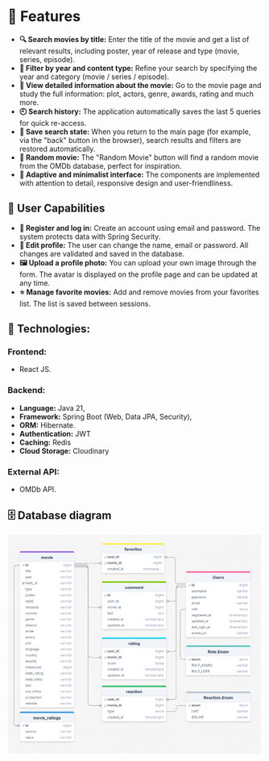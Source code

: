 # 🧩 Features
- **🔍 Search movies by title:** Enter the title of the movie and get a list of relevant results, including poster, year of release and type (movie, series, episode).  
- **🧠 Filter by year and content type:** Refine your search by specifying the year and category (movie / series / episode).  
- **📄 View detailed information about the movie:** Go to the movie page and study the full information: plot, actors, genre, awards, rating and much more.  
- **🕘 Search history:** The application automatically saves the last 5 queries for quick re-access.  
- **💾 Save search state:** When you return to the main page (for example, via the "back" button in the browser), search results and filters are restored automatically.  
- **🎲 Random movie:** The "Random Movie" button will find a random movie from the OMDb database, perfect for inspiration.
- **🧼 Adaptive and minimalist interface:** The components are implemented with attention to detail, responsive design and user-friendliness.  

## 👤 User Capabilities
- **🔐 Register and log in:** Create an account using email and password. The system protects data with Spring Security.  
- **📝 Edit profile:** The user can change the name, email or password. All changes are validated and saved in the database.  
- **🖼️ Upload a profile photo:** You can upload your own image through the form. The avatar is displayed on the profile page and can be updated at any time.  
- **⭐ Manage favorite movies:** Add and remove movies from your favorites list. The list is saved between sessions.  

## 🔧 Technologies:
### Frontend:
- React JS.

### Backend:
- **Language:** Java 21,
- **Framework:** Spring Boot (Web, Data JPA, Security),
- **ORM:** Hibernate.
- **Authentication:** JWT
- **Caching:** Redis
- **Cloud Storage:** Cloudinary

### External API:
- OMDb API.


## 🗄 Database diagram
![Database Schema Diagram](diagrams/database.png)